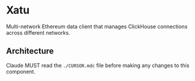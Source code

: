 # Xatu

Multi-network Ethereum data client that manages ClickHouse connections across different networks.

## Architecture  
Claude MUST read the `./CURSOR.mdc` file before making any changes to this component.